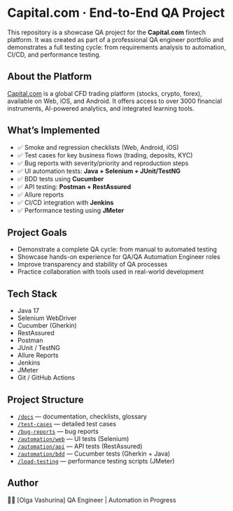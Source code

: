 # Capital.com · End-to-End QA Project

This repository is a showcase QA project for the **Capital.com** fintech platform. It was created as part of a professional QA engineer portfolio and demonstrates a full testing cycle: from requirements analysis to automation, CI/CD, and performance testing.

## About the Platform

[Capital.com](https://capital.com/en-eu) is a global CFD trading platform (stocks, crypto, forex), available on Web, iOS, and Android. It offers access to over 3000 financial instruments, AI-powered analytics, and integrated learning tools.

## What’s Implemented

- ✅ Smoke and regression checklists (Web, Android, iOS)  
- ✅ Test cases for key business flows (trading, deposits, KYC)  
- ✅ Bug reports with severity/priority and reproduction steps  
- ✅ UI automation tests: **Java + Selenium + JUnit/TestNG**  
- ✅ BDD tests using **Cucumber**  
- ✅ API testing: **Postman + RestAssured**  
- ✅ Allure reports  
- ✅ CI/CD integration with **Jenkins**  
- ✅ Performance testing using **JMeter**

## Project Goals

- Demonstrate a complete QA cycle: from manual to automated testing  
- Showcase hands-on experience for QA/QA Automation Engineer roles  
- Improve transparency and stability of QA processes  
- Practice collaboration with tools used in real-world development

## Tech Stack

- Java 17  
- Selenium WebDriver  
- Cucumber (Gherkin)  
- RestAssured  
- Postman  
- JUnit / TestNG  
- Allure Reports  
- Jenkins  
- JMeter 
- Git / GitHub Actions

## Project Structure

- [`/docs`](./docs) — documentation, checklists, glossary  
- [`/test-cases`](./test-cases) — detailed test cases  
- [`/bug-reports`](./bug-reports) — bug reports  
- [`/automation/web`](./automation/web) — UI tests (Selenium)  
- [`/automation/api`](./automation/api) — API tests (RestAssured)  
- [`/automation/bdd`](./automation/bdd) — Cucumber tests (Gherkin + Java)  
- [`/load-testing`](./load-testing) — performance testing scripts (JMeter)

## Author

👩‍💻 [Olga Vashurina] QA Engineer | Automation in Progress 
